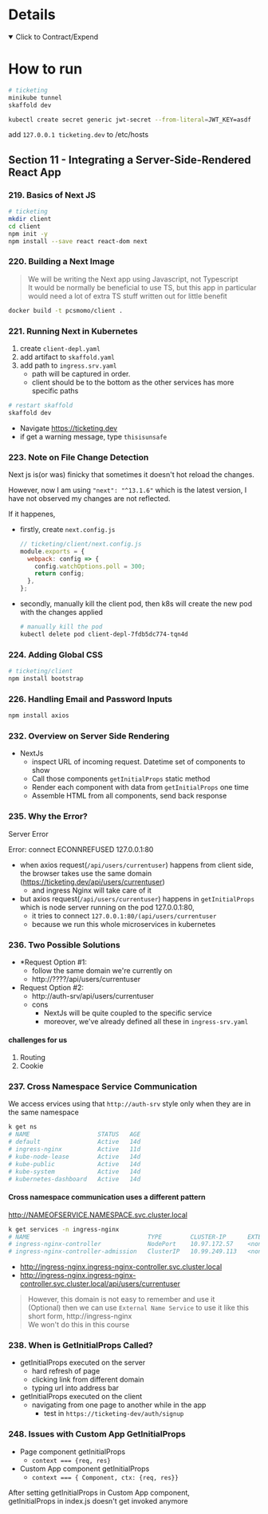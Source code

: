 # Details

<details open> 
  <summary>Click to Contract/Expend</summary>

# How to run

```sh
# ticketing
minikube tunnel
skaffold dev

kubectl create secret generic jwt-secret --from-literal=JWT_KEY=asdf
```

add `127.0.0.1 ticketing.dev` to /etc/hosts

## Section 11 - Integrating a Server-Side-Rendered React App

### 219. Basics of Next JS

```sh
# ticketing
mkdir client
cd client
npm init -y
npm install --save react react-dom next
```

### 220. Building a Next Image

> We will be writing the Next app using Javascript, not Typescript\
> It would be normally be beneficial to use TS, but this app in particular would need a lot of extra TS stuff written out for little benefit

```sh
docker build -t pcsmomo/client .
```

### 221. Running Next in Kubernetes

1. create `client-depl.yaml`
2. add artifact to `skaffold.yaml`
3. add path to `ingress.srv.yaml`
   - path will be captured in order.
   - client should be to the bottom as the other services has more specific paths

```sh
# restart skaffold
skaffold dev
```

- Navigate https://ticketing.dev
- if get a warning message, type `thisisunsafe`

### 223. Note on File Change Detection

Next js is(or was) finicky that sometimes it doesn't hot reload the changes.

However, now I am using `"next": "^13.1.6"` which is the latest version, I have not observed my changes are not reflected.

If it happenes,

- firstly, create `next.config.js`
  ```js
  // ticketing/client/next.config.js
  module.exports = {
    webpack: config => {
      config.watchOptions.poll = 300;
      return config;
    },
  };
  ```
- secondly, manually kill the client pod, then k8s will create the new pod with the changes applied
  ```sh
  # manually kill the pod
  kubectl delete pod client-depl-7fdb5dc774-tqn4d
  ```

### 224. Adding Global CSS

```sh
# ticketing/client
npm install bootstrap
```

### 226. Handling Email and Password Inputs

```sh
npm install axios
```

### 232. Overview on Server Side Rendering

- NextJs
  - inspect URL of incoming request. Datetime set of components to show
  - Call those components `getInitialProps` static method
  - Render each component with data from `getInitialProps` one time
  - Assemble HTML from all components, send back response

### 235. Why the Error?

Server Error

Error: connect ECONNREFUSED 127.0.0.1:80

- when axios request(`/api/users/currentuser`) happens from client side, the browser takes use the same domain (https://ticketing.dev/api/users/currentuser)
  - and ingress Nginx will take care of it
- but axios request(`/api/users/currentuser`) happens in `getInitialProps` which is node server running on the pod 127.0.0.1:80,
  - it tries to connect `127.0.0.1:80/(api/users/currentuser`
  - because we run this whole microservices in kubernetes

### 236. Two Possible Solutions

- \*Request Option #1:
  - follow the same domain we're currently on
  - http://????/api/users/currentuser
- Request Option #2:
  - http://auth-srv/api/users/currentuser
  - cons
    - NextJs will be quite coupled to the specific service
    - moreover, we've already defined all these in `ingress-srv.yaml`

#### challenges for us

1. Routing
2. Cookie

### 237. Cross Namespace Service Communication

We access ervices using that `http://auth-srv` style only when they are in the same namespace

```sh
k get ns
# NAME                   STATUS   AGE
# default                Active   14d
# ingress-nginx          Active   11d
# kube-node-lease        Active   14d
# kube-public            Active   14d
# kube-system            Active   14d
# kubernetes-dashboard   Active   14d
```

#### Cross namespace communication uses a different pattern

http://NAMEOFSERVICE.NAMESPACE.svc.cluster.local

```sh
k get services -n ingress-nginx
# NAME                                 TYPE        CLUSTER-IP      EXTERNAL-IP   PORT(S)                      AGE
# ingress-nginx-controller             NodePort    10.97.172.57    <none>        80:31503/TCP,443:31729/TCP   11d
# ingress-nginx-controller-admission   ClusterIP   10.99.249.113   <none>        443/TCP                      11d
```

- http://ingress-nginx.ingress-nginx-controller.svc.cluster.local
- http://ingress-nginx.ingress-nginx-controller.svc.cluster.local/api/users/currentuser

> However, this domain is not easy to remember and use it \
> (Optional) then we can use `External Name Service` to use it like this short form, http://ingress-nginx \
> We won't do this in this course

### 238. When is GetInitialProps Called?

- getInitialProps executed on the server
  - hard refresh of page
  - clicking link from different domain
  - typing url into address bar
- getInitialProps executed on the client
  - navigating from one page to another while in the app
    - test in `https://ticketing-dev/auth/signup`

### 248. Issues with Custom App GetInitialProps

- Page component getInitialProps
  - `context === {req, res}`
- Custom App component getInitialProps
  - `context === { Component, ctx: {req, res}}`

After setting getInitialProps in Custom App component, \
getInitialProps in index.js doesn't get invoked anymore

</details>
